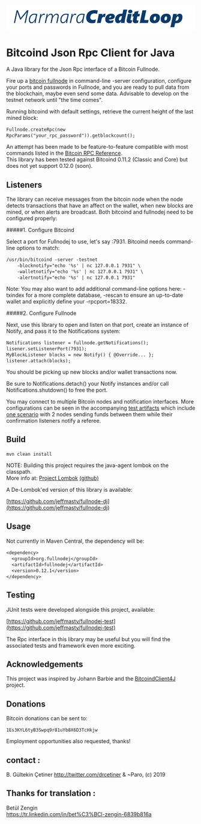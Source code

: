 ![GitHub Logo](https://raw.githubusercontent.com/MCLCoreTeam/Blockchain-Id-Storage/marmara-v1-1-opret-v2/marmara_coin_logo.png)
# Bitcoind Json Rpc Client for Java

A Java library for the Json Rpc interface of a Bitcoin Fullnode. 

Fire up a [bitcoin fullnode](https://github.com/bitcoinclassic/bitcoinclassic/releases/tag/v0.12.0cl1) 
in command-line -server configuration, configure your ports and passwords in Fullnode, and you are 
ready to pull data from the blockchain, maybe even send some data.  Advisable to develop on the 
testnet network until "the time comes".
  
Running bitcoind with default settings, retrieve the current height of the last mined block:

    Fullnode.createRpc(new RpcParams("your_rpc_password")).getblockcount();

An attempt has been made to be feature-to-feature compatible with most commands listed in the 
[Bitcoin RPC Reference](https://bitcoin.org/en/developer-reference#rpcs).      
This library has been tested against Bitcoind 0.11.2 (Classic and Core) but does not yet support 0.12.0 (soon).  

## Listeners

The library can receive messages from the bitcoin node when the node detects transactions that have an affect
on the wallet, when new blocks are mined, or when alerts are broadcast.  Both bitcoind and fullnodej need to be configured properly:
 
#####1. Configure Bitcoind  

Select a port for Fullnodej to use, let's say :7931. Bitcoind needs command-line options to match:

    /usr/bin/bitcoind -server -testnet
    	-blocknotify="echo '%s' | nc 127.0.0.1 7931" \ 
    	-walletnotify="echo '%s' | nc 127.0.0.1 7931" \
		-alertnotify="echo '%s' | nc 127.0.0.1 7931"
    
Note: You may also want to add additional command-line options here: -txindex for a more complete database,
  -rescan to ensure an up-to-date wallet and explicitly define your -rpcport=18332.

#####2. Configure Fullnode 

Next, use this library to open and listen on that port, create an instance of Notify, 
and pass it to the Notifications system: 

	Notifications listener = fullnode.getNotifications();
    lisener.setListenerPort(7931);
    MyBlockListener blocks = new Notify() { @Override... };
    listener.attach(blocks);

You should be picking up new blocks and/or wallet transactions now.  

Be sure to Notifications.detach() your Notify instances and/or call Notifications.shutdown() to free the port.

You may connect to multiple Bitcoin nodes and notification interfaces. 
More configurations can be seen in the accompanying [test artifacts](https://github.com/jeffmasty/fullnodej-test) 
which include [one scenario](https://github.com/jeffmasty/fullnodej-test/blob/master/src/test/java/org/fullnodej/test/pingpong/PingPong.java) 
with 2 nodes sending funds between them while their confirmation listeners notify a referee. 
 
## Build   

	mvn clean install


NOTE: Building this project requires the java-agent lombok on the classpath.  
More info at: [Project Lombok](https://projectlombok.org/download.html) [(github)](https://github.com/rzwitserloot/lombok)    

A De-Lombok'ed version of this library is available:  

[https://github.com/jeffmasty/fullnode-dj](https://github.com/jeffmasty/fullnode-dj)  

## Usage 

Not currently in Maven Central, the dependency will be:

    <dependency>
      <groupId>org.fullnodej</groupId>
      <artifactId>fullnodej</artifactId>
      <version>0.12.1</version>
    </dependency>

## Testing 

JUnit tests were developed alongside this project, available:

[https://github.com/jeffmasty/fullnodej-test](https://github.com/jeffmasty/fullnodej-test)  

The Rpc interface in this library may be useful but you will find the associated tests and framework even more exciting.


## Acknowledgements
 
This project was inspired by Johann Barbie and the 
[BitcoindClient4J](https://github.com/johannbarbie/BitcoindClient4J) project.

## Donations

Bitcoin donations can be sent to:

	1Es3KYL6tyB3Swpq9r81uYb8X6D3TcHkjw
	
Employment opportunities also requested, thanks!

## contact :  
B. Gültekin Çetiner http://twitter.com/drcetiner & ~Paro, (c) 2019 

## Thanks for translation :  
Betül Zengin  
https://tr.linkedin.com/in/bet%C3%BCl-zengin-6839b816a
  
